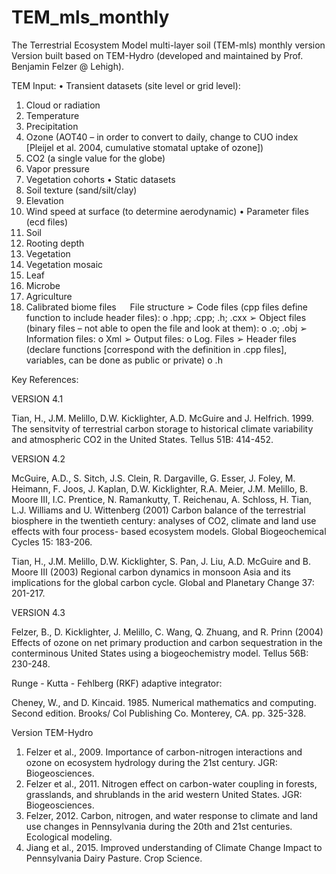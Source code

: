 # TEM_mls_monthly
The Terrestrial Ecosystem Model multi-layer soil (TEM-mls) monthly version
Version built based on TEM-Hydro (developed and maintained by Prof. Benjamin Felzer @ Lehigh). 

TEM Input:
•	Transient datasets (site level or grid level):
1.	Cloud or radiation
2.	Temperature
3.	Precipitation
4.	Ozone (AOT40 – in order to convert to daily, change to CUO index [Pleijel et al. 2004, cumulative stomatal uptake of ozone])
5.	CO2 (a single value for the globe)
6.	Vapor pressure
7.	Vegetation cohorts
•	Static datasets
1.	Soil texture (sand/silt/clay)
2.	Elevation
3.	Wind speed at surface (to determine aerodynamic)
•	Parameter files (ecd files)
1.	Soil
2.	Rooting depth
3.	Vegetation
4.	Vegetation mosaic
5.	Leaf
6.	Microbe
7.	Agriculture
8.	Calibrated biome files
 
File structure
➢	Code files (cpp files define function to include header files):
o	.hpp; .cpp; .h; .cxx
➢	Object files (binary files – not able to open the file and look at them):
o	.o; .obj
➢	Information files:
o	Xml
➢	Output files:
o	Log. Files
➢	Header files (declare functions [correspond with the definition in .cpp files], variables, can be done as public or private)
o	.h 



Key References:

VERSION 4.1

Tian, H., J.M. Melillo, D.W. Kicklighter, A.D. McGuire and J.
  Helfrich.  1999. The sensitvity of terrestrial carbon storage to
  historical climate variability and atmospheric CO2 in the United
  States.  Tellus 51B: 414-452.

VERSION 4.2

McGuire, A.D., S. Sitch, J.S. Clein, R. Dargaville, G. Esser, J. Foley,
  M. Heimann, F. Joos, J. Kaplan, D.W. Kicklighter, R.A. Meier, J.M.
  Melillo, B. Moore III, I.C. Prentice, N. Ramankutty, T. Reichenau,
  A. Schloss, H. Tian, L.J. Williams and U. Wittenberg (2001) Carbon
  balance of the terrestrial biosphere in the twentieth century:
  analyses of CO2, climate and land use effects with four process-
  based ecosystem models.  Global Biogeochemical Cycles 15: 183-206.

Tian, H., J.M. Melillo, D.W. Kicklighter, S. Pan, J. Liu, A.D. McGuire
  and B. Moore III (2003) Regional carbon dynamics in monsoon Asia
  and its implications for the global carbon cycle. Global and
  Planetary Change 37: 201-217.

VERSION 4.3

Felzer, B., D. Kicklighter, J. Melillo, C. Wang, Q. Zhuang, and
  R. Prinn (2004) Effects of ozone on net primary production and
  carbon sequestration in the conterminous United States using a
  biogeochemistry model. Tellus 56B: 230-248.

Runge - Kutta - Fehlberg (RKF) adaptive integrator:

Cheney, W., and D. Kincaid.  1985.  Numerical mathematics and
  computing.  Second edition.  Brooks/ Col Publishing Co.  Monterey,
  CA.  pp. 325-328.
  
 Version TEM-Hydro
 
1. Felzer et al., 2009. Importance of carbon-nitrogen interactions and ozone on ecosystem hydrology during the 21st century. JGR: Biogeosciences.
2. Felzer et al., 2011. Nitrogen effect on carbon-water coupling in forests, grasslands, and shrublands in the arid western United States. JGR: Biogeosciences.
3. Felzer, 2012. Carbon, nitrogen, and water response to climate and land use changes in Pennsylvania during the 20th and 21st centuries. Ecological modeling. 
4. Jiang et al., 2015. Improved understanding of Climate Change Impact to Pennsylvania Dairy Pasture. Crop Science. 


